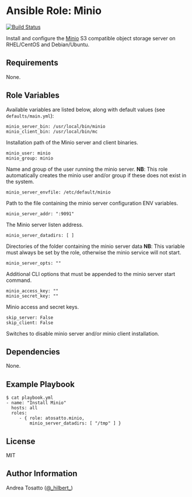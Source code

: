 Ansible Role: Minio
===================

[![Build Status](https://travis-ci.org/atosatto/ansible-minio.svg?branch=master)](https://travis-ci.org/atosatto/ansible-minio)

Install and configure the [Minio](https://minio.io/) S3 compatible object storage server
on RHEL/CentOS and Debian/Ubuntu.

Requirements
------------

None.

Role Variables
--------------

Available variables are listed below, along with default values (see `defaults/main.yml`):

    minio_server_bin: /usr/local/bin/minio
    minio_client_bin: /usr/local/bin/mc

Installation path of the Minio server and client binaries.

    minio_user: minio
    minio_group: minio

Name and group of the user running the minio server.
**NB**: This role automatically creates the minio user and/or group if these does not exist in the system.

    minio_server_envfile: /etc/default/minio

Path to the file containing the minio server configuration ENV variables.

    minio_server_addr: ":9091"

The Minio server listen address.

    minio_server_datadirs: [ ]

Directories of the folder containing the minio server data
**NB**: This variable must always be set by the role, otherwise the minio service will not start.

    minio_server_opts: ""

Additional CLI options that must be appended to the minio server start command.

    minio_access_key: ""
    minio_secret_key: ""

Minio access and secret keys.

    skip_server: False
    skip_client: False

Switches to disable minio server and/or minio client installation.

Dependencies
------------

None.

Example Playbook
----------------

    $ cat playbook.yml
    - name: "Install Minio"
      hosts: all
      roles:
         - { role: atosatto.minio,
             minio_server_datadirs: [ "/tmp" ] }

License
-------

MIT

Author Information
------------------

Andrea Tosatto ([@\_hilbert\_](https://twitter.com/_hilbert_))
